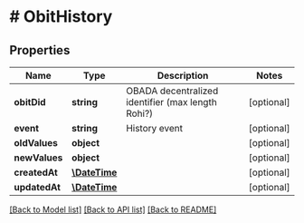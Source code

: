 # # ObitHistory

## Properties

Name | Type | Description | Notes
------------ | ------------- | ------------- | -------------
**obitDid** | **string** | OBADA decentralized identifier (max length Rohi?) | [optional] 
**event** | **string** | History event | [optional] 
**oldValues** | **object** |  | [optional] 
**newValues** | **object** |  | [optional] 
**createdAt** | [**\DateTime**](\DateTime.md) |  | [optional] 
**updatedAt** | [**\DateTime**](\DateTime.md) |  | [optional] 

[[Back to Model list]](../../README.md#documentation-for-models) [[Back to API list]](../../README.md#documentation-for-api-endpoints) [[Back to README]](../../README.md)


